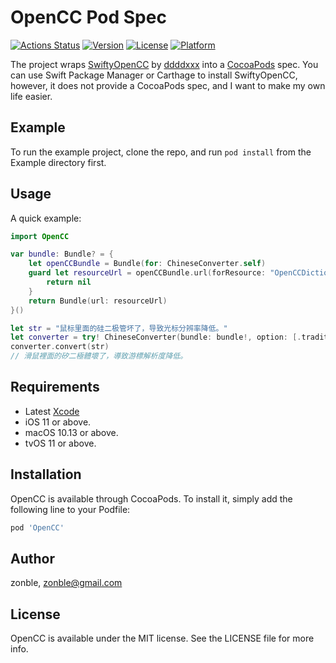 # OpenCC Pod Spec

[![Actions Status](https://github.com/zonble/OpenCC/workflows/Build/badge.svg)](https://github.com/zonble/OpenCC/actions)
[![Version](https://img.shields.io/cocoapods/v/OpenCC.svg?style=flat)](https://cocoapods.org/pods/OpenCC)
[![License](https://img.shields.io/cocoapods/l/OpenCC.svg?style=flat)](https://cocoapods.org/pods/OpenCC)
[![Platform](https://img.shields.io/cocoapods/p/OpenCC.svg?style=flat)](https://cocoapods.org/pods/OpenCC)

The project wraps [SwiftyOpenCC](https://github.com/ddddxxx/SwiftyOpenCC) by
[ddddxxx](https://github.com/ddddxxx) into a [CocoaPods](https://cocoapods.org)
spec. You can use Swift Package Manager or Carthage to install SwiftyOpenCC,
however, it does not provide a CocoaPods spec, and I want to make my own life
easier.

## Example

To run the example project, clone the repo, and run `pod install` from the
Example directory first.

## Usage

A quick example:

```swift
import OpenCC

var bundle: Bundle? = {
    let openCCBundle = Bundle(for: ChineseConverter.self)
    guard let resourceUrl = openCCBundle.url(forResource: "OpenCCDictionary", withExtension: "bundle") else {
        return nil
    }
    return Bundle(url: resourceUrl)
}()

let str = "鼠标里面的硅二极管坏了，导致光标分辨率降低。"
let converter = try! ChineseConverter(bundle: bundle!, option: [.traditionalize, .TWStandard, .TWIdiom])
converter.convert(str)
// 滑鼠裡面的矽二極體壞了，導致游標解析度降低。
```

## Requirements

- Latest [Xcode](https://developer.apple.com/xcode/)
- iOS 11 or above.
- macOS 10.13 or above.
- tvOS 11 or above.

## Installation

OpenCC is available through CocoaPods. To install it, simply add the following
line to your Podfile:

```ruby
pod 'OpenCC'
```

## Author

zonble, zonble@gmail.com

## License

OpenCC is available under the MIT license. See the LICENSE file for more info.
